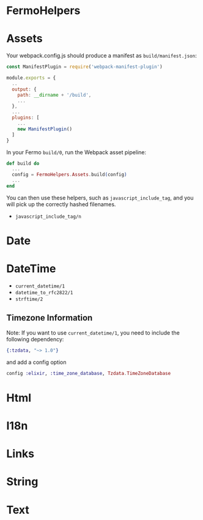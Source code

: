 # FermoHelpers

# Assets

Your webpack.config.js should produce a manifest as `build/manifest.json`:

```js
const ManifestPlugin = require('webpack-manifest-plugin')

module.exports = {
  ..
  output: {
    path: __dirname + '/build',
    ...
  },
  ...
  plugins: [
    ...
    new ManifestPlugin()
  ]
}
```

In your Fermo `build/0`, run the Webpack asset pipeline:

```elixir
def build do
  ...
  config = FermoHelpers.Assets.build(config)
  ...
end
```

You can then use these helpers,
such as `javascript_include_tag`, and you will pick up the
correctly hashed filenames.

* `javascript_include_tag/n`

# Date

# DateTime

* `current_datetime/1`
* `datetime_to_rfc2822/1`
* `strftime/2`

## Timezone Information

Note: If you want to use `current_datetime/1`, you need to include
the following dependency:

```elixir
{:tzdata, "~> 1.0"}
```

and add a config option

```elixir
config :elixir, :time_zone_database, Tzdata.TimeZoneDatabase
```

# Html

# I18n

# Links

# String

# Text
